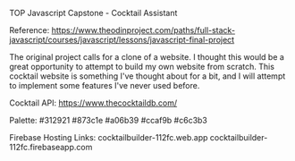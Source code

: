 TOP Javascript Capstone - Cocktail Assistant

Reference: https://www.theodinproject.com/paths/full-stack-javascript/courses/javascript/lessons/javascript-final-project

The original project calls for a clone of a website. I thought this would be a great opportunity to attempt to build my own website from scratch. This cocktail website is something I've thought about for a bit, and I will attempt to implement some features I've never used before.

Cocktail API: https://www.thecocktaildb.com/

Palette: #312921 #873c1e #a06b39 #ccaf9b #c6c3b3

Firebase Hosting Links:
cocktailbuilder-112fc.web.app
cocktailbuilder-112fc.firebaseapp.com
